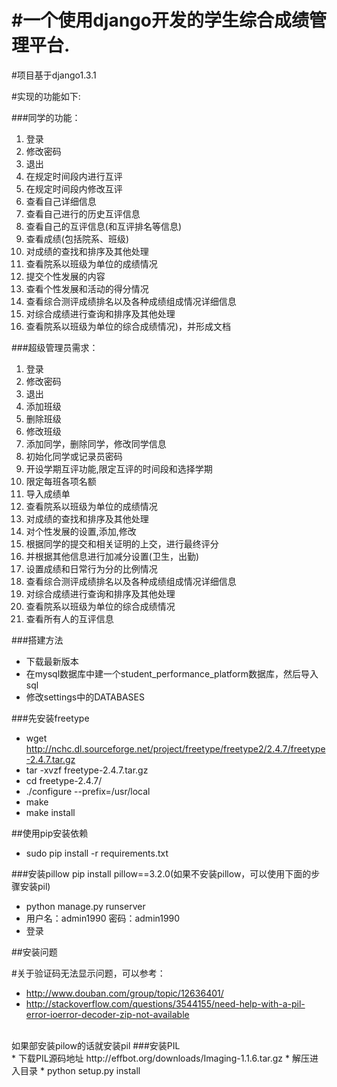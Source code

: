 #一个使用django开发的学生综合成绩管理平台.
=========================================

#项目基于django1.3.1

#实现的功能如下:

###同学的功能：
1. 登录
2. 修改密码
3. 退出
4. 在规定时间段内进行互评
5. 在规定时间段内修改互评
6. 查看自己详细信息
7. 查看自己进行的历史互评信息
8. 查看自己的互评信息(和互评排名等信息)
9. 查看成绩(包括院系、班级)
10. 对成绩的查找和排序及其他处理
11. 查看院系以班级为单位的成绩情况
12. 提交个性发展的内容
13. 查看个性发展和活动的得分情况
14. 查看综合测评成绩排名以及各种成绩组成情况详细信息
15. 对综合成绩进行查询和排序及其他处理
16. 查看院系以班级为单位的综合成绩情况)，并形成文档

###超级管理员需求：
1. 登录
2. 修改密码
3. 退出
4. 添加班级
5. 删除班级
6. 修改班级
7. 添加同学，删除同学，修改同学信息
8. 初始化同学或记录员密码
9. 开设学期互评功能,限定互评的时间段和选择学期
10. 限定每班各项名额
11. 导入成绩单
12. 查看院系以班级为单位的成绩情况
13. 对成绩的查找和排序及其他处理
14. 对个性发展的设置,添加,修改
15. 根据同学的提交和相关证明的上交，进行最终评分
16. 并根据其他信息进行加减分设置(卫生，出勤)
17. 设置成绩和日常行为分的比例情况
18. 查看综合测评成绩排名以及各种成绩组成情况详细信息
19. 对综合成绩进行查询和排序及其他处理
20. 查看院系以班级为单位的综合成绩情况
21. 查看所有人的互评信息

###搭建方法

* 下载最新版本
* 在mysql数据库中建一个student_performance_platform数据库，然后导入sql
* 修改settings中的DATABASES

###先安装freetype

* wget http://nchc.dl.sourceforge.net/project/freetype/freetype2/2.4.7/freetype-2.4.7.tar.gz
* tar -xvzf freetype-2.4.7.tar.gz
* cd freetype-2.4.7/
* ./configure --prefix=/usr/local
*  make
*  make install

##使用pip安装依赖

* sudo pip install -r requirements.txt

###安装pillow pip install pillow==3.2.0(如果不安装pillow，可以使用下面的步骤安装pil)

* python manage.py runserver
* 用户名：admin1990 密码：admin1990
* 登录

##安装问题

#关于验证码无法显示问题，可以参考：

* http://www.douban.com/group/topic/12636401/
* http://stackoverflow.com/questions/3544155/need-help-with-a-pil-error-ioerror-decoder-zip-not-available

<br>
如果部安装pilow的话就安装pil
###安装PIL
<br>
* 下载PIL源码地址 http://effbot.org/downloads/Imaging-1.1.6.tar.gz
* 解压进入目录
* python setup.py install
<br>

